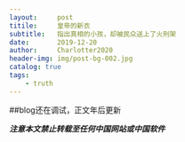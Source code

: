 ```yaml
---
layout:     post
titile:     皇帝的新衣
subtitle:   指出真相的小孩，却被民众送上了火刑架
date:       2019-12-20
author:     Charlotter2020
header-img: img/post-bg-002.jpg
catalog: true
tags:
    - truth
---
```


##blog还在调试，正文年后更新


***注意本文禁止转载至任何中国网站或中国软件***